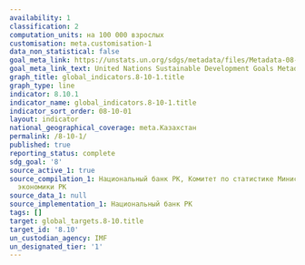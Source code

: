 ```yaml
---
availability: 1
classification: 2
computation_units: на 100 000 взрослых
customisation: meta.customisation-1
data_non_statistical: false
goal_meta_link: https://unstats.un.org/sdgs/metadata/files/Metadata-08-10-01.pdf
goal_meta_link_text: United Nations Sustainable Development Goals Metadata (pdf 525kB)
graph_title: global_indicators.8-10-1.title
graph_type: line
indicator: 8.10.1
indicator_name: global_indicators.8-10-1.title
indicator_sort_order: 08-10-01
layout: indicator
national_geographical_coverage: meta.Казахстан
permalink: /8-10-1/
published: true
reporting_status: complete
sdg_goal: '8'
source_active_1: true
source_compilation_1: Национальный банк РК, Комитет по статистике Министерства национальной
  экономики РК
source_data_1: null
source_implementation_1: Национальный банк РК
tags: []
target: global_targets.8-10.title
target_id: '8.10'
un_custodian_agency: IMF
un_designated_tier: '1'
---
```

